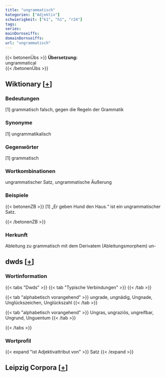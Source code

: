 ```yaml
---
title: "ungrammatisch"
kategorien: ["Adjektiv"]
schwierigkeit: ["k1", "h1", "r24"]
tags:
series:
mainDornseiffs:
domainDornseiffs:
url: "ungrammatisch"
---
```


{{< betonenÜbs >}}
**Übersetzung:**  
ungrammatical  
{{< /betonenÜbs >}}

## Wiktionary [[+](https://de.wiktionary.org/wiki/ungrammatisch)]

### Bedeutungen
[1] grammatisch falsch, gegen die Regeln der Grammatik  

### Synonyme
[1] ungrammatikalisch  

### Gegenwörter
[1] grammatisch  

### Wortkombinationen
ungrammatischer Satz, ungrammatische Äußerung  

### Beispiele
{{< betonenZB >}}
[1] „Er geben Hund den Haus.“ ist ein ungrammatischer Satz.  

{{< /betonenZB >}}
### Herkunft
Ableitung zu grammatisch mit dem Derivatem (Ableitungsmorphem) un-  



## dwds [[+](https://www.dwds.de/wb/ungrammatisch)]

### Wortinformation
{{< tabs "Dwds" >}}
{{< tab "Typische Verbindungen" >}}
{{< /tab >}}

{{< tab "alphabetisch vorangehend" >}}
ungrade, ungnädig, Ungnade, Unglückszeichen, Unglückszahl
{{< /tab >}}

{{< tab "alphabetisch vorangehend" >}}
Ungras, ungraziös, ungreifbar, Ungrund, Unguentum
{{< /tab >}}

{{< /tabs >}}

### Wortprofil
{{< expand "ist Adjektivattribut von" >}} Satz {{< /expand >}}

## Leipzig Corpora [[+](https://corpora.uni-leipzig.de/en/res?word=ungrammatisch&corpusId=deu_newscrawl-public_2018)]

